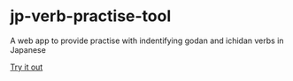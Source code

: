 # jp-verb-practise-tool
A web app to provide practise with indentifying godan and ichidan verbs in Japanese

[Try it out](https://zedzagg.github.io/jp-verb-practise-tool/)
